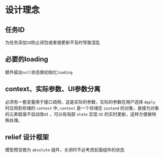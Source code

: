 # 设计理念

## 任务ID

为任务添加`ID`防止闭包或者值更新不及时导致混乱



## 必要的loading

额外留出`null`状态做初始化`loading`



## context、实际参数、UI参数分离

必须有一套变量用于接口调用，这是实际的参数，实际的参数在用户选择 `Apply` 时应用到存储的 `context` 中,  `context` 是一个存储在 `zustand` 的对象，直接为对象的元素赋值不自动改`UI` ，可以有局部 `state` 实现 `UI` 的实时更新，这样方便做特殊处理。





## relief 设计框架

模型预览做为 `absolute` 组件，关闭时不必考虑前面组件的状态

